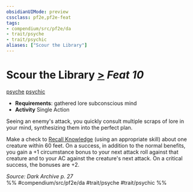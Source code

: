 ```yaml
---
obsidianUIMode: preview
cssclass: pf2e,pf2e-feat
tags:
- compendium/src/pf2e/da
- trait/psyche
- trait/psychic
aliases: ["Scour the Library"]
---
```

# Scour the Library  [>](../../Rules/core-rulebook/chapter-9-playing-the-game.md#Actions "Single Action") *Feat 10*  
[psyche](../../Rules/traits/psyche-da.md)  [psychic](../../Rules/traits/psychic-da.md)  

- **Requirements**: gathered lore subconscious mind
- **Activity** Single Action

Seeing an enemy's attack, you quickly consult multiple scraps of lore in your mind, synthesizing them into the perfect plan.

Make a check to [Recall Knowledge](../../Rules/actions/recall-knowledge.md) (using an appropriate skill) about one creature within 60 feet. On a success, in addition to the normal benefits, you gain a +1 circumstance bonus to your next attack roll against that creature and to your AC against the creature's next attack. On a critical success, the bonuses are +2.

*Source: Dark Archive p. 27*  
%% #compendium/src/pf2e/da #trait/psyche #trait/psychic %%